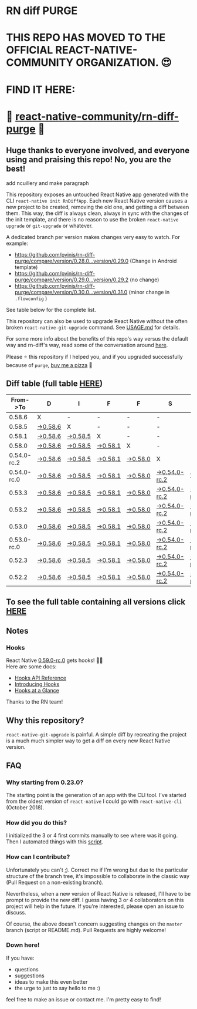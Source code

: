 # RN diff PURGE

# THIS REPO HAS MOVED TO THE OFFICIAL REACT-NATIVE-COMMUNITY ORGANIZATION. 😍
# FIND IT HERE:  
# 💪 [react-native-community/rn-diff-purge](https://github.com/react-native-community/rn-diff-purge) 🎉
## Huge thanks to everyone involved, and everyone using and praising this repo! No, you are the best!


 add ncuillery and make paragraph

This repository exposes an untouched React Native app generated with the CLI
`react-native init RnDiffApp`. Each new React Native version causes a new project to be created, removing the old one, and getting a diff between them. This way, the diff is always clean, always in sync with the changes of the init template, and there is no reason to use the broken `react-native upgrade` or `git-upgrade` or whatever.

A dedicated branch per version makes changes very easy
to watch. For example:

* https://github.com/pvinis/rn-diff-purge/compare/version/0.28.0...version/0.29.0
(Change in Android template)
* https://github.com/pvinis/rn-diff-purge/compare/version/0.29.0...version/0.29.2
(no change)
* https://github.com/pvinis/rn-diff-purge/compare/version/0.30.0...version/0.31.0
(minor change in `.flowconfig` )

See table below for the complete list.

This repository can also be used to upgrade React Native without the often broken `react-native-git-upgrade` command.
See [USAGE.md](https://github.com/pvinis/rn-diff-purge/blob/master/USAGE.md) for details.

For some more info about the benefits of this repo's way versus the default way and rn-diff's way, read some of the conversation around [here](https://github.com/react-native-community/discussions-and-proposals/issues/68#issuecomment-452227478).

Please :star: this repository if I helped you, and if you upgraded successfully because of `purge`, [buy me a pizza](https://www.buymeacoffee.com/DGWwHVZ4s) :pizza:

## Diff table (full table [HERE](https://pvinis.github.io/rn-diff-purge))

| From->To    | D                                                                                               | I                                                                                               | F                                                                                               | F                                                                                               | S                                                                                                         |                                                                                                           | =                                                                                               | =                                                                                               |                                                                                                 | F                                                                                                    | U                                                                                          | N   |
| ----------- | ----------------------------------------------------------------------------------------------- | ----------------------------------------------------------------------------------------------- | ----------------------------------------------------------------------------------------------- | ----------------------------------------------------------------------------------------------- | --------------------------------------------------------------------------------------------------------- | --------------------------------------------------------------------------------------------------------- | ----------------------------------------------------------------------------------------------- | ----------------------------------------------------------------------------------------------- | ----------------------------------------------------------------------------------------------- | ---------------------------------------------------------------------------------------------------- | ------------------------------------------------------------------------------------------ | --- |
| 0.58.6      | X                                                                                               | -                                                                                               | -                                                                                               | -                                                                                               | -                                                                                                         | -                                                                                                         | -                                                                                               | -                                                                                               | -                                                                                               | -                                                                                                    | -                                                                                          | -   |
| 0.58.5      | [->0.58.6](https://github.com/pvinis/rn-diff-purge/compare/version/0.58.5..version/0.58.6)      | X                                                                                               | -                                                                                               | -                                                                                               | -                                                                                                         | -                                                                                                         | -                                                                                               | -                                                                                               | -                                                                                               | -                                                                                                    | -                                                                                          | -   |
| 0.58.1      | [->0.58.6](https://github.com/pvinis/rn-diff-purge/compare/version/0.58.1..version/0.58.6)      | [->0.58.5](https://github.com/pvinis/rn-diff-purge/compare/version/0.58.1..version/0.58.5)      | X                                                                                               | -                                                                                               | -                                                                                                         | -                                                                                                         | -                                                                                               | -                                                                                               | -                                                                                               | -                                                                                                    | -                                                                                          | -   |
| 0.58.0      | [->0.58.6](https://github.com/pvinis/rn-diff-purge/compare/version/0.58.0..version/0.58.6)      | [->0.58.5](https://github.com/pvinis/rn-diff-purge/compare/version/0.58.0..version/0.58.5)      | [->0.58.1](https://github.com/pvinis/rn-diff-purge/compare/version/0.58.0..version/0.58.1)      | X                                                                                               | -                                                                                                         | -                                                                                                         | -                                                                                               | -                                                                                               | -                                                                                               | -                                                                                                    | -                                                                                          | -   |
| 0.54.0-rc.2 | [->0.58.6](https://github.com/pvinis/rn-diff-purge/compare/version/0.54.0-rc.2..version/0.58.6) | [->0.58.5](https://github.com/pvinis/rn-diff-purge/compare/version/0.54.0-rc.2..version/0.58.5) | [->0.58.1](https://github.com/pvinis/rn-diff-purge/compare/version/0.54.0-rc.2..version/0.58.1) | [->0.58.0](https://github.com/pvinis/rn-diff-purge/compare/version/0.54.0-rc.2..version/0.58.0) | X                                                                                                         | -                                                                                                         | -                                                                                               | -                                                                                               | -                                                                                               | -                                                                                                    | -                                                                                          | -   |
| 0.54.0-rc.0 | [->0.58.6](https://github.com/pvinis/rn-diff-purge/compare/version/0.54.0-rc.0..version/0.58.6) | [->0.58.5](https://github.com/pvinis/rn-diff-purge/compare/version/0.54.0-rc.0..version/0.58.5) | [->0.58.1](https://github.com/pvinis/rn-diff-purge/compare/version/0.54.0-rc.0..version/0.58.1) | [->0.58.0](https://github.com/pvinis/rn-diff-purge/compare/version/0.54.0-rc.0..version/0.58.0) | [->0.54.0-rc.2](https://github.com/pvinis/rn-diff-purge/compare/version/0.54.0-rc.0..version/0.54.0-rc.2) | X                                                                                                         | -                                                                                               | -                                                                                               | -                                                                                               | -                                                                                                    | -                                                                                          | -   |
| 0.53.3      | [->0.58.6](https://github.com/pvinis/rn-diff-purge/compare/version/0.53.3..version/0.58.6)      | [->0.58.5](https://github.com/pvinis/rn-diff-purge/compare/version/0.53.3..version/0.58.5)      | [->0.58.1](https://github.com/pvinis/rn-diff-purge/compare/version/0.53.3..version/0.58.1)      | [->0.58.0](https://github.com/pvinis/rn-diff-purge/compare/version/0.53.3..version/0.58.0)      | [->0.54.0-rc.2](https://github.com/pvinis/rn-diff-purge/compare/version/0.53.3..version/0.54.0-rc.2)      | [->0.54.0-rc.0](https://github.com/pvinis/rn-diff-purge/compare/version/0.53.3..version/0.54.0-rc.0)      | X                                                                                               | -                                                                                               | -                                                                                               | -                                                                                                    | -                                                                                          | -   |
| 0.53.2      | [->0.58.6](https://github.com/pvinis/rn-diff-purge/compare/version/0.53.2..version/0.58.6)      | [->0.58.5](https://github.com/pvinis/rn-diff-purge/compare/version/0.53.2..version/0.58.5)      | [->0.58.1](https://github.com/pvinis/rn-diff-purge/compare/version/0.53.2..version/0.58.1)      | [->0.58.0](https://github.com/pvinis/rn-diff-purge/compare/version/0.53.2..version/0.58.0)      | [->0.54.0-rc.2](https://github.com/pvinis/rn-diff-purge/compare/version/0.53.2..version/0.54.0-rc.2)      | [->0.54.0-rc.0](https://github.com/pvinis/rn-diff-purge/compare/version/0.53.2..version/0.54.0-rc.0)      | [->0.53.3](https://github.com/pvinis/rn-diff-purge/compare/version/0.53.2..version/0.53.3)      | X                                                                                               | -                                                                                               | -                                                                                                    | -                                                                                          | -   |
| 0.53.0      | [->0.58.6](https://github.com/pvinis/rn-diff-purge/compare/version/0.53.0..version/0.58.6)      | [->0.58.5](https://github.com/pvinis/rn-diff-purge/compare/version/0.53.0..version/0.58.5)      | [->0.58.1](https://github.com/pvinis/rn-diff-purge/compare/version/0.53.0..version/0.58.1)      | [->0.58.0](https://github.com/pvinis/rn-diff-purge/compare/version/0.53.0..version/0.58.0)      | [->0.54.0-rc.2](https://github.com/pvinis/rn-diff-purge/compare/version/0.53.0..version/0.54.0-rc.2)      | [->0.54.0-rc.0](https://github.com/pvinis/rn-diff-purge/compare/version/0.53.0..version/0.54.0-rc.0)      | [->0.53.3](https://github.com/pvinis/rn-diff-purge/compare/version/0.53.0..version/0.53.3)      | [->0.53.2](https://github.com/pvinis/rn-diff-purge/compare/version/0.53.0..version/0.53.2)      | X                                                                                               | -                                                                                                    | -                                                                                          | -   |
| 0.53.0-rc.0 | [->0.58.6](https://github.com/pvinis/rn-diff-purge/compare/version/0.53.0-rc.0..version/0.58.6) | [->0.58.5](https://github.com/pvinis/rn-diff-purge/compare/version/0.53.0-rc.0..version/0.58.5) | [->0.58.1](https://github.com/pvinis/rn-diff-purge/compare/version/0.53.0-rc.0..version/0.58.1) | [->0.58.0](https://github.com/pvinis/rn-diff-purge/compare/version/0.53.0-rc.0..version/0.58.0) | [->0.54.0-rc.2](https://github.com/pvinis/rn-diff-purge/compare/version/0.53.0-rc.0..version/0.54.0-rc.2) | [->0.54.0-rc.0](https://github.com/pvinis/rn-diff-purge/compare/version/0.53.0-rc.0..version/0.54.0-rc.0) | [->0.53.3](https://github.com/pvinis/rn-diff-purge/compare/version/0.53.0-rc.0..version/0.53.3) | [->0.53.2](https://github.com/pvinis/rn-diff-purge/compare/version/0.53.0-rc.0..version/0.53.2) | [->0.53.0](https://github.com/pvinis/rn-diff-purge/compare/version/0.53.0-rc.0..version/0.53.0) | X                                                                                                    | -                                                                                          | -   |
| 0.52.3      | [->0.58.6](https://github.com/pvinis/rn-diff-purge/compare/version/0.52.3..version/0.58.6)      | [->0.58.5](https://github.com/pvinis/rn-diff-purge/compare/version/0.52.3..version/0.58.5)      | [->0.58.1](https://github.com/pvinis/rn-diff-purge/compare/version/0.52.3..version/0.58.1)      | [->0.58.0](https://github.com/pvinis/rn-diff-purge/compare/version/0.52.3..version/0.58.0)      | [->0.54.0-rc.2](https://github.com/pvinis/rn-diff-purge/compare/version/0.52.3..version/0.54.0-rc.2)      | [->0.54.0-rc.0](https://github.com/pvinis/rn-diff-purge/compare/version/0.52.3..version/0.54.0-rc.0)      | [->0.53.3](https://github.com/pvinis/rn-diff-purge/compare/version/0.52.3..version/0.53.3)      | [->0.53.2](https://github.com/pvinis/rn-diff-purge/compare/version/0.52.3..version/0.53.2)      | [->0.53.0](https://github.com/pvinis/rn-diff-purge/compare/version/0.52.3..version/0.53.0)      | [->0.53.0-rc.0](https://github.com/pvinis/rn-diff-purge/compare/version/0.52.3..version/0.53.0-rc.0) | X                                                                                          | -   |
| 0.52.2      | [->0.58.6](https://github.com/pvinis/rn-diff-purge/compare/version/0.52.2..version/0.58.6)      | [->0.58.5](https://github.com/pvinis/rn-diff-purge/compare/version/0.52.2..version/0.58.5)      | [->0.58.1](https://github.com/pvinis/rn-diff-purge/compare/version/0.52.2..version/0.58.1)      | [->0.58.0](https://github.com/pvinis/rn-diff-purge/compare/version/0.52.2..version/0.58.0)      | [->0.54.0-rc.2](https://github.com/pvinis/rn-diff-purge/compare/version/0.52.2..version/0.54.0-rc.2)      | [->0.54.0-rc.0](https://github.com/pvinis/rn-diff-purge/compare/version/0.52.2..version/0.54.0-rc.0)      | [->0.53.3](https://github.com/pvinis/rn-diff-purge/compare/version/0.52.2..version/0.53.3)      | [->0.53.2](https://github.com/pvinis/rn-diff-purge/compare/version/0.52.2..version/0.53.2)      | [->0.53.0](https://github.com/pvinis/rn-diff-purge/compare/version/0.52.2..version/0.53.0)      | [->0.53.0-rc.0](https://github.com/pvinis/rn-diff-purge/compare/version/0.52.2..version/0.53.0-rc.0) | [->0.52.3](https://github.com/pvinis/rn-diff-purge/compare/version/0.52.2..version/0.52.3) | X   |

## To see the full table containing all versions click [HERE](https://pvinis.github.io/rn-diff-purge)

## Notes

### Hooks
React Native [0.59.0-rc.0](https://github.com/pvinis/rn-diff-purge#version-changes) gets hooks! 🎉🥳  
Here are some docs:
- [Hooks API Reference](https://reactjs.org/docs/hooks-reference.html)
- [Introducing Hooks](https://reactjs.org/docs/hooks-intro.html)
- [Hooks at a Glance](https://reactjs.org/docs/hooks-overview.html)

Thanks to the RN team!

## Why this repository?
`react-native-git-upgrade` is painful. A simple diff by recreating the project is a much much simpler way to get a diff on every new React Native version.


## FAQ

### Why starting from 0.23.0?

The starting point is the generation of an app with the CLI tool. I've started from the oldest
version of `react-native` I could go with `react-native-cli` (October 2018).

### How did you do this?

I initialized the 3 or 4 first commits manually to see where was it going. Then I automated
things with this [script](https://github.com/pvinis/rn-diff-purge/blob/master/new-version.sh).

### How can I contribute?

Unfortunately you can't ;). Correct me if I'm wrong but due to the particular structure of the
branch tree, it's impossible to collaborate in the classic way (Pull Request on a non-existing
branch).

Nevertheless, when a new version of React Native is released, I'll have to be prompt to provide
the new diff. I guess having 3 or 4 collaborators on this project will help in the future.
If you're interested, please open an issue to discuss.

Of course, the above doesn't concern suggesting changes on the `master` branch (script or
README.md). Pull Requests are highly welcome!


### Down here!

If you have: 
- questions
- suggestions
- ideas to make this even better
- the urge to just to say hello to me :)

feel free to make an issue or contact me. I'm pretty easy to find!
